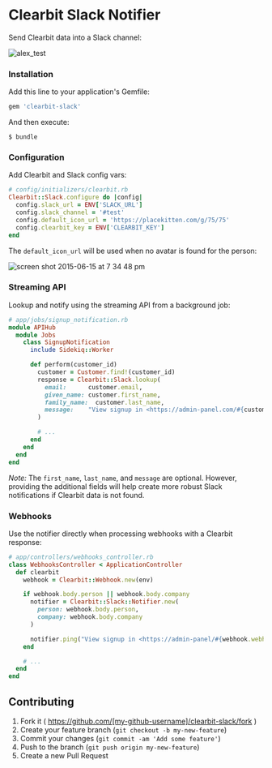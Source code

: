 # Clearbit Slack Notifier

Send Clearbit data into a Slack channel:

![alex_test](https://cloud.githubusercontent.com/assets/739782/8149387/3f89cd68-1276-11e5-863c-5529237bfe6c.png)

### Installation

Add this line to your application's Gemfile:

```ruby
gem 'clearbit-slack'
```

And then execute:

    $ bundle

### Configuration

Add Clearbit and Slack config vars:

```ruby
# config/initializers/clearbit.rb
Clearbit::Slack.configure do |config|
  config.slack_url = ENV['SLACK_URL']
  config.slack_channel = '#test'
  config.default_icon_url = 'https://placekitten.com/g/75/75'
  config.clearbit_key = ENV['CLEARBIT_KEY']
end
```

The `default_icon_url` will be used when no avatar is found for the person:

![screen shot 2015-06-15 at 7 34 48 pm](https://cloud.githubusercontent.com/assets/739782/8174770/ba4ad806-1395-11e5-9298-6f7479f1cdfb.png)

### Streaming API

Lookup and notify using the streaming API from a background job:

```ruby
# app/jobs/signup_notification.rb
module APIHub
  module Jobs
    class SignupNotification
      include Sidekiq::Worker

      def perform(customer_id)
        customer = Customer.find!(customer_id)
        response = Clearbit::Slack.lookup(
          email:      customer.email,
          given_name: customer.first_name,
          family_name:  customer.last_name,
          message:    "View signup in <https://admin-panel.com/#{customer.token}|Admin Panel>"
        )

        # ...
      end
    end
  end
end
```

_Note:_ The `first_name`, `last_name`, and `message` are optional. However, providing the additional fields will help create more robust Slack notifications if Clearbit data is not found.

### Webhooks

Use the notifier directly when processing webhooks with a Clearbit response:

```ruby
# app/controllers/webhooks_controller.rb
class WebhooksController < ApplicationController
  def clearbit
    webhook = Clearbit::Webhook.new(env)

    if webhook.body.person || webhook.body.company
      notifier = Clearbit::Slack::Notifier.new(
        person: webhook.body.person,
        company: webhook.body.company
      )

      notifier.ping("View signup in <https://admin-panel/#{webhook.webhook_id}|Admin Panel>")
    end

    # ...
  end
end
```

## Contributing

1. Fork it ( https://github.com/[my-github-username]/clearbit-slack/fork )
2. Create your feature branch (`git checkout -b my-new-feature`)
3. Commit your changes (`git commit -am 'Add some feature'`)
4. Push to the branch (`git push origin my-new-feature`)
5. Create a new Pull Request
